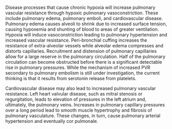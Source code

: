 Disease processes that cause chronic hypoxia will increase pulmonary vascular resistance through hypoxic pulmonary vasoconstriction. These include pulmonary edema, pulmonary emboli, and cardiovascular disease. Pulmonary edema causes alveoli to shrink due to increased surface tension, causing hypoxemia and shunting of blood to areas of greater ventilation. Hypoxia will induce vasoconstriction leading to pulmonary hypertension and increased vascular resistance. Peri-bronchial cuffing increases the resistance of extra-alveolar vessels while alveolar edema compresses and distorts capillaries. Recruitment and distension of pulmonary capillaries allow for a large reserve in the pulmonary circulation. Half of the pulmonary circulation can become obstructed before there is a significant detectable rise in pulmonary pressures. While the mechanism of increased PVR secondary to pulmonary embolism is still under investigation, the current thinking is that it results from serotonin release from platelets.

Cardiovascular disease may also lead to increased pulmonary vascular resistance. Left heart valvular disease, such as mitral stenosis or regurgitation, leads to elevation of pressures in the left atrium and, ultimately, the pulmonary veins. Increases in pulmonary capillary pressures over a long period lead to smooth muscle hypertrophy and fibrosis of pulmonary vasculature. These changes, in turn, cause pulmonary arterial hypertension and eventually cor pulmonale.